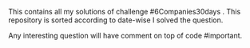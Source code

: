 This contains all my solutions of challenge #6Companies30days .
This repository is sorted according to date-wise I solved the question.

Any interesting question will have comment on top of code #important.

